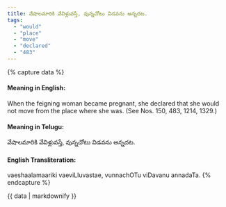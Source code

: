 ```yaml
---
title: వేషాలమారికి వేవిళ్లువస్తే, వున్నచోటు విడవను అన్నదట.
tags:
  - "would"
  - "place"
  - "move"
  - "declared"
  - "483"
---
```


{% capture data %}
#### Meaning in English:
When the feigning woman became pregnant, she declared that she would not move from the place where she was.
(See Nos. 150, 483, 1214, 1329.)

#### Meaning in Telugu:
వేషాలమారికి వేవిళ్లువస్తే, వున్నచోటు విడవను అన్నదట.

#### English Transliteration:
vaeshaalamaariki vaeviLluvastae, vunnachOTu viDavanu annadaTa.
{% endcapture %}

<div class="notice">{{ data | markdownify }}</div>

